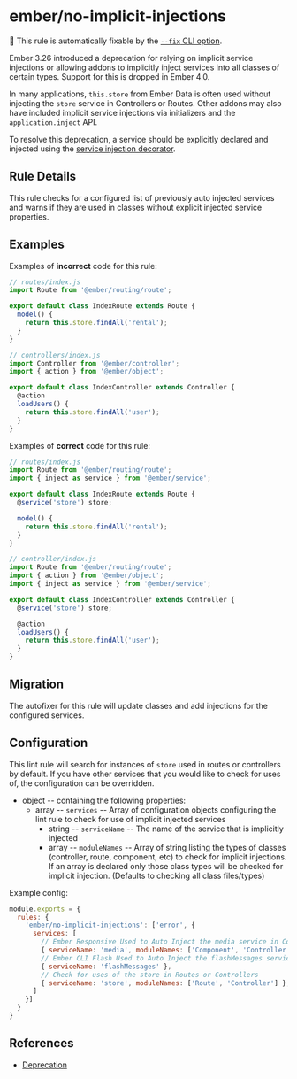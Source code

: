 # ember/no-implicit-injections

🔧 This rule is automatically fixable by the [`--fix` CLI option](https://eslint.org/docs/latest/user-guide/command-line-interface#--fix).

<!-- end auto-generated rule header -->

Ember 3.26 introduced a deprecation for relying on implicit service injections or allowing addons to implicitly inject services into all classes of certain types. Support for this is dropped in Ember 4.0.

In many applications, `this.store` from Ember Data is often used without injecting the `store` service in Controllers or Routes. Other addons may also have included implicit service injections via initializers and the `application.inject` API.

To resolve this deprecation, a service should be explicitly declared and injected using the [service injection decorator](https://api.emberjs.com/ember/3.28/functions/@ember%2Fservice/inject).

## Rule Details

This rule checks for a configured list of previously auto injected services and warns if they are used in classes without explicit injected service properties.

## Examples

Examples of **incorrect** code for this rule:

```js
// routes/index.js
import Route from '@ember/routing/route';

export default class IndexRoute extends Route {
  model() {
    return this.store.findAll('rental');
  }
}

```

```js
// controllers/index.js
import Controller from '@ember/controller';
import { action } from '@ember/object';

export default class IndexController extends Controller {
  @action
  loadUsers() {
    return this.store.findAll('user');
  }
}
```

Examples of **correct** code for this rule:

```js
// routes/index.js
import Route from '@ember/routing/route';
import { inject as service } from '@ember/service';

export default class IndexRoute extends Route {
  @service('store') store;

  model() {
    return this.store.findAll('rental');
  }
}
```

```js
// controller/index.js
import Route from '@ember/routing/route';
import { action } from '@ember/object';
import { inject as service } from '@ember/service';

export default class IndexController extends Controller {
  @service('store') store;

  @action
  loadUsers() {
    return this.store.findAll('user');
  }
}
```

## Migration

The autofixer for this rule will update classes and add injections for the configured services.

## Configuration

This lint rule will search for instances of `store` used in routes or controllers by default. If you have other services that you would like to check for uses of, the configuration can be overridden.

- object -- containing the following properties:
  - array -- `services` -- Array of configuration objects configuring the lint rule to check for use of implicit injected services
    - string -- `serviceName` -- The name of the service that is implicitly injected
    - array -- `moduleNames` -- Array of string listing the types of classes (controller, route, component, etc) to check for implicit injections. If an array is declared only those class types will be checked for implicit injection. (Defaults to checking all class files/types)

Example config:

```js
module.exports = {
  rules: {
    'ember/no-implicit-injections': ['error', {
      services: [
        // Ember Responsive Used to Auto Inject the media service in Components/Controllers
        { serviceName: 'media', moduleNames: ['Component', 'Controller'] },
        // Ember CLI Flash Used to Auto Inject the flashMessages service in all modules
        { serviceName: 'flashMessages' },
        // Check for uses of the store in Routes or Controllers
        { serviceName: 'store', moduleNames: ['Route', 'Controller'] },
      ]
    }]
  }
}
```

## References

- [Deprecation](https://deprecations.emberjs.com/v3.x/#toc_implicit-injections)
